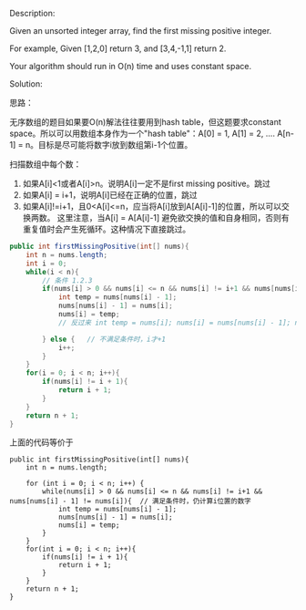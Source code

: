 Description:

Given an unsorted integer array, find the first missing positive integer.

For example,
Given [1,2,0] return 3,
and [3,4,-1,1] return 2.

Your algorithm should run in O(n) time and uses constant space.

Solution:

思路：

无序数组的题目如果要O(n)解法往往要用到hash table，但这题要求constant space。所以可以用数组本身作为一个"hash table"：A[0] = 1, A[1] = 2, .... A[n-1] = n。目标是尽可能将数字i放到数组第i-1个位置。

扫描数组中每个数：
1. 如果A[i]<1或者A[i]>n。说明A[i]一定不是first missing positive。跳过
2. 如果A[i] = i+1，说明A[i]已经在正确的位置，跳过
3. 如果A[i]!=i+1，且0<A[i]<=n，应当将A[i]放到A[A[i]-1]的位置，所以可以交换两数。
这里注意，当A[i] = A[A[i]-1] 避免欲交换的值和自身相同，否则有重复值时会产生死循环。这种情况下直接跳过。

```java
public int firstMissingPositive(int[] nums){
    int n = nums.length;
    int i = 0;
    while(i < n){
        // 条件 1.2.3
        if(nums[i] > 0 && nums[i] <= n && nums[i] != i+1 && nums[nums[i] - 1] != nums[i]){  // 满足条件时，仍计算i位置的数字
            int temp = nums[nums[i] - 1];   
            nums[nums[i] - 1] = nums[i];
            nums[i] = temp;
            // 反过来 int temp = nums[i]; nums[i] = nums[nums[i] - 1]; nums[nums[i - 1]] = temp; 第三段nums[i]已不再是之前的值

        } else {   // 不满足条件时，i才+1
            i++;
        }
    }
    for(i = 0; i < n; i++){
        if(nums[i] != i + 1){
            return i + 1;
        }
    }
    return n + 1;
}
```

上面的代码等价于
```
public int firstMissingPositive(int[] nums){
    int n = nums.length;

    for (int i = 0; i < n; i++) {
        while(nums[i] > 0 && nums[i] <= n && nums[i] != i+1 && nums[nums[i] - 1] != nums[i]){  // 满足条件时，仍计算i位置的数字
            int temp = nums[nums[i] - 1];   
            nums[nums[i] - 1] = nums[i];
            nums[i] = temp;
        }
    }
    for(int i = 0; i < n; i++){
        if(nums[i] != i + 1){
            return i + 1;
        }
    }
    return n + 1;
}
```